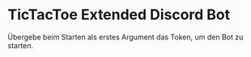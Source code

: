 # TicTacToe Extended Discord Bot

Übergebe beim Starten als erstes Argument das Token, um den Bot zu starten.
